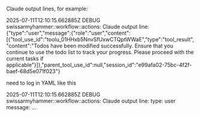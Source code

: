 Claude output lines, for example:

2025-07-11T12:10:15.662885Z DEBUG swissarmyhammer::workflow::actions: Claude output line: {"type":"user","message":{"role":"user","content":[{"tool_use_id":"toolu_01HHxb5NnvSfUxwCTQptWWaE","type":"tool_result","content":"Todos have been modified successfully. Ensure that you continue to use the todo list to track your progress. Please proceed with the current tasks if applicable"}]},"parent_tool_use_id":null,"session_id":"e99afa02-75bc-4f2f-baef-68d5e071f023"}

need to log in YAML like this

2025-07-11T12:10:15.662885Z DEBUG swissarmyhammer::workflow::actions: Claude output line:
type: user
message:
  ...
